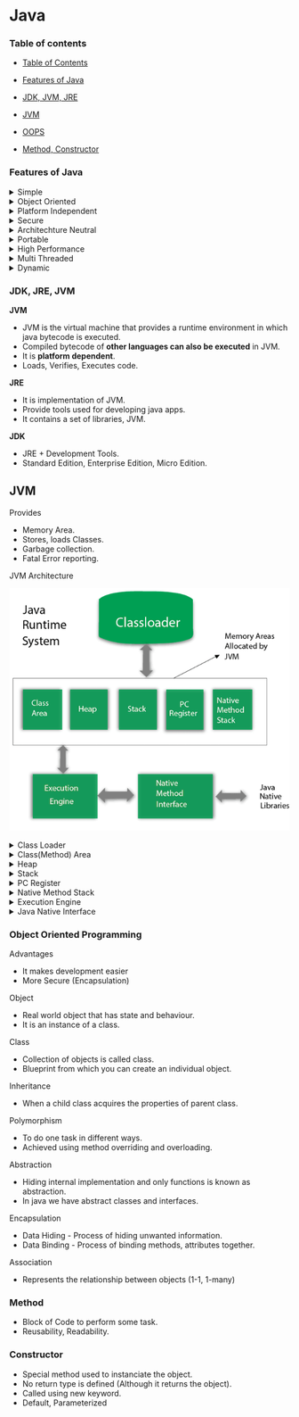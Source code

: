 # Java
### Table of contents
- [Table of Contents](#table-of-contents)

- [Features of Java](#features-of-java)

- [JDK, JVM, JRE](#jdk-jre-jvm)

- [JVM](#jvm)

- [OOPS](#object-oriented-programming-system)

- [Method, Constructor](#method)


### Features of Java

<details>
  <summary>Simple</summary>
 
 - Syntax is easy.
 - Automatic Garbage Collection
 - No explicit Pointers. Which makes it even more secure  
</details>

<details>
  <summary>Object Oriented</summary>
  
  - Supports Concepts of OOP.
  </details>
 
<details>
  <summary>Platform Independent</summary>
  
 - Same byte code can be ran on any machine.
</details>
 
<details>
  <summary>Secure</summary>
  
 - No Explicit pointers
 - Runs inside a Virtual Machine
</details>

<details>
  <summary>Architechture Neutral</summary>
  
- Memory limit of variables in C depends on architechture, i.e. size of int in a **32-bit** system differs from that in a **64-bit** system. Where as in Java size of variables are consistent.
</details>

<details>
  <summary>Portable</summary>
  
- We can carry the same java bytecode to any platform.
</details>


<details>
  <summary>High Performance</summary>
  
- It is faster than other traditional interpreted languages, as java bytecode is closer to native code. It is still slower than C, C++
</details>

<details>
  <summary>Multi Threaded</summary>
  
  - Self Explanatory
</details>

<details>
  <summary>Dynamic</summary>
  
- Classes are loaded on demand.
- Also supports feature from native languages like C, C++ (JNI Libraries)
- Supports dyanmic compilation and automatic memory management (garbage collection)
</details>

### JDK, JRE, JVM

**JVM** 
- JVM is the virtual machine that provides a runtime environment in which java bytecode is executed.
- Compiled bytecode of **other languages can also be executed** in JVM.
- It is **platform dependent**.
- Loads, Verifies, Executes code.


**JRE** 
- It is implementation of JVM.
- Provide tools used for developing java apps.
- It contains a set of libraries, JVM.

**JDK**
- JRE + Development Tools.
- Standard Edition, Enterprise Edition, Micro Edition.


## JVM

Provides
- Memory Area.
- Stores, loads Classes.
- Garbage collection.
- Fatal Error reporting.

JVM Architecture

![jvm-architecture](./readme-files/jvm-architecture.png)


<details>
  <summary>Class Loader</summary>

  Used to load classes.
</details>

<details>
  <summary>Class(Method) Area</summary>

  It stores class structure, fields, methods and code for methods.
</details>


<details>
  <summary>Heap</summary>

  Stores runtime data objects.
</details>

<details>
  <summary>Stack</summary>

  - Java Stack stores frames, local variables, partial results. (what are frames?)
  - It also helps in method invocation.
  - Each thread has its own stack. (how are variables shared?)
  - A Frame is created every time a method is invoked.

</details>

<details>
  <summary>PC Register</summary>

  Contains address of JVM instructions currently being ran.
</details>

<details>
  <summary>Native Method Stack</summary>

  Contains all native methods used in app (JNI).
</details>
<details>
  <summary>Execution Engine</summary>

  - A virtual processor
  - Interpreter - reads bytecode and creates, execute instructions.
  - JIT Compiler -- Converts similar instructions at same time to CPU instructions (machine specific code).
  **converts instructions to machine instructions**

</details>
<details>
  <summary>Java Native Interface</summary>

  Provides interface 

</details>

### Object Oriented Programming 

Advantages
- It makes development easier
- More Secure (Encapsulation)

Object 
- Real world object that has state and behaviour.
- It is an instance of a class.

Class 
- Collection of objects is called class.
- Blueprint from which you can create an individual object.

Inheritance
- When a child class acquires the properties of parent class.

Polymorphism
- To do one task in different ways.
- Achieved using method overriding and overloading.

Abstraction
- Hiding internal implementation and only functions is known as abstraction.
- In java we have abstract classes and interfaces.

Encapsulation
- Data Hiding - Process of hiding unwanted information.
- Data Binding - Process of binding methods, attributes together.

Association
- Represents the relationship between objects (1-1, 1-many)



### Method
- Block of Code to perform some task.
- Reusability, Readability.

### Constructor
- Special method used to instanciate the object.
- No return type is defined (Although it returns the object).
- Called using new keyword.
- Default, Parameterized